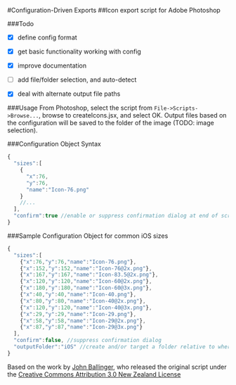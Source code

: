 #Configuration-Driven Exports
##Icon export script for Adobe Photoshop

###Todo
- [x] define config format
- [x] get basic functionality working with config
- [x] improve documentation
- [ ] add file/folder selection, and auto-detect
- [x] deal with alternate output file paths


###Usage
From Photoshop, select the script from `File->Scripts->Browse...`, browse to createIcons.jsx, and select OK. Output files based on the configuration will be saved to the folder of the image (TODO: image selection).

###Configuration Object Syntax
```javascript
{
  "sizes":[
    {
      "x":76,
      "y":76,
      "name":"Icon-76.png"
    }
    //...
  ],
  "confirm":true //enable or suppress confirmation dialog at end of script
}
```

###Sample Configuration Object for common iOS sizes
```javascript
{
  "sizes":[
    {"x":76,"y":76,"name":"Icon-76.png"},
    {"x":152,"y":152,"name":"Icon-76@2x.png"},
    {"x":167,"y":167,"name":"Icon-83.5@2x.png"},
    {"x":120,"y":120,"name":"Icon-60@2x.png"},
    {"x":180,"y":180,"name":"Icon-60@3x.png"},
    {"x":40,"y":40,"name":"Icon-40.png"},
    {"x":80,"y":80,"name":"Icon-40@2x.png"},
    {"x":120,"y":120,"name":"Icon-40@3x.png"},
    {"x":29,"y":29,"name":"Icon-29.png"},
    {"x":58,"y":58,"name":"Icon-29@2x.png"},
    {"x":87,"y":87,"name":"Icon-29@3x.png"}
  ],
  "confirm":false, //suppress confirmation dialog
  "outputFolder":"iOS" //create and/or target a folder relative to where the .psd is located
}
```



Based on the work by [John Ballinger](https://twitter.com/sponno), who released the original script under the [Creative Commons Attribution 3.0 New Zealand License](http://creativecommons.org/licenses/by/3.0/nz/)
